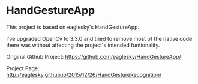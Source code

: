 # HandGestureApp

This project is based on eaglesky's HandGestureApp.

I've upgraded OpenCv to 3.3.0 and tried to remove most of the native code there was without affecting the project's intended funtionality.


Original Github Project: https://github.com/eaglesky/HandGestureApp/

Project Page: http://eaglesky.github.io/2015/12/26/HandGestureRecognition/
